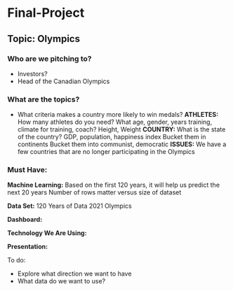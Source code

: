 # Final-Project

## Topic: Olympics

### Who are we pitching to?
- Investors?
- Head of the Canadian Olympics 

### What are the topics?
- What criteria makes a country more likely to win medals?
**ATHLETES:**
How many athletes do you need? 
What age, gender, years training, climate for training, coach?
Height, Weight
**COUNTRY:**
What is the state of the country? GDP, population, happiness index
Bucket them in continents 
Bucket them into communist, democratic
**ISSUES:**
We have a few countries that are no longer participating in the Olympics

### Must Have: 
**Machine Learning:**
Based on the first 120 years, it will help us predict the next 20 years
Number of rows matter versus size of dataset

**Data Set:**
120 Years of Data
2021 Olympics

**Dashboard:**

**Technology We Are Using:**

**Presentation:**

To do:
- Explore what direction we want to have
- What data do we want to use?
